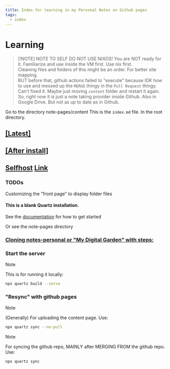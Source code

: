 ```yaml
---
title: Index for learning in my Personal Notes on Github pages
tags:
  - index
---
```


# Learning

> [!NOTE] NOTE TO SELF
> DO NOT USE NIXOS! You are NOT ready for it. Familiarize and use inside the VM first. Use nix first.  
> Cleaning files and folders of this might be an order. For better site mapping.  
> BUT before that, github actions failed to "execute" because IDK how to use and messed up the `MERGE` thingy in the `Pull Request` thingy. Can't fixed it. Maybe just moving `content` folder and restart it again.  
> So, right now it is just a note taking provider inside Github. Also in Google Drive. But not as up to date as in Github.

Go to the directory note-pages/content
This is the `index.md` file. In the root directory.

## [[Latest]](Notes/notesgithubpages.md)

## [[After install]](./Notes/afterinstallDEBIAN.md)

## [Selfhost](Selfhost/Selfhost.md) [Link](https://selfh.st/)

### TODOs

Customizing the "front page" to display folder files

#### This is a blank Quartz installation.

See the [documentation](https://quartz.jzhao.xyz) for how to get started

Or see the note-pages directory

### [Cloning notes-personal or "My Digital Garden" with steps:](Notes/notesgithubpages.md)

### Start the server

> [!NOTE]
> This is for running it locally:

```bash
npx quartz build --serve
```

### "Resync" with github pages

> [!NOTE]
> (Generally) For uploading the content page. Use:

```bash
npx quartz sync --no-pull
```

> [!NOTE]
> For syncing the github repo, MAINLY after MERGING FROM the github repo. Use:

```bash
npx quartz sync
```
